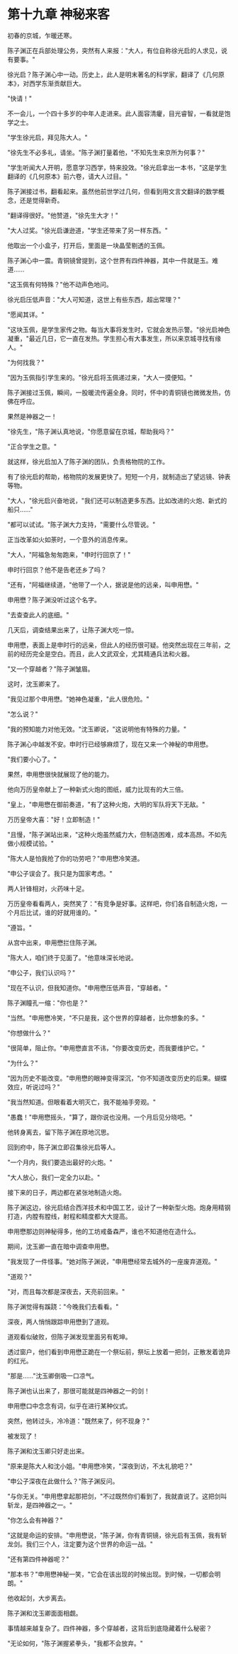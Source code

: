# 第十九章 神秘来客

初春的京城，乍暖还寒。

陈子渊正在兵部处理公务，突然有人来报："大人，有位自称徐光启的人求见，说有要事。"

徐光启？陈子渊心中一动。历史上，此人是明末著名的科学家，翻译了《几何原本》，对西学东渐贡献巨大。

"快请！"

不一会儿，一个四十多岁的中年人走进来。此人面容清癯，目光睿智，一看就是饱学之士。

"学生徐光启，拜见陈大人。"

"徐先生不必多礼，请坐。"陈子渊打量着他，"不知先生来京所为何事？"

"学生听闻大人开明，愿意学习西学，特来投效。"徐光启拿出一本书，"这是学生翻译的《几何原本》前六卷，请大人过目。"

陈子渊接过书，翻看起来。虽然他前世学过几何，但看到用文言文翻译的数学概念，还是觉得新奇。

"翻译得很好。"他赞道，"徐先生大才！"

"大人过奖。"徐光启谦逊道，"学生还带来了另一样东西。"

他取出一个小盒子，打开后，里面是一块晶莹剔透的玉佩。

陈子渊心中一震。青铜镜曾提到，这个世界有四件神器，其中一件就是玉。难道……

"这玉佩有何特殊？"他不动声色地问。

徐光启压低声音："大人可知道，这世上有些东西，超出常理？"

"愿闻其详。"

"这块玉佩，是学生家传之物。每当大事将发生时，它就会发热示警。"徐光启神色凝重，"最近几日，它一直在发热。学生担心有大事发生，所以来京城寻找有缘人。"

"为何找我？"

"因为玉佩指引学生来的。"徐光启将玉佩递过来，"大人一摸便知。"

陈子渊接过玉佩，瞬间，一股暖流传遍全身。同时，怀中的青铜镜也微微发热，仿佛在呼应。

果然是神器之一！

"徐先生，"陈子渊认真地说，"你愿意留在京城，帮助我吗？"

"正合学生之意。"

就这样，徐光启加入了陈子渊的团队，负责格物院的工作。

有了徐光启的帮助，格物院的发展更快了。短短一个月，就制造出了望远镜、钟表等物。

"大人，"徐光启兴奋地说，"我们还可以制造更多东西。比如改进的火炮、新式的船只……"

"都可以试试。"陈子渊大力支持，"需要什么尽管说。"

正当改革如火如荼时，一个意外的消息传来。

"大人，"阿福急匆匆跑来，"申时行回京了！"

申时行回京？他不是告老还乡了吗？

"还有，"阿福继续道，"他带了一个人，据说是他的远亲，叫申用懋。"

申用懋？陈子渊没听过这个名字。

"去查查此人的底细。"

几天后，调查结果出来了，让陈子渊大吃一惊。

申用懋，表面上是申时行的远亲，但此人的经历很可疑。他突然出现在三年前，之前的经历完全是空白。而且，此人文武双全，尤其精通兵法和火器。

"又一个穿越者？"陈子渊皱眉。

这时，沈玉卿来了。

"我见过那个申用懋。"她神色凝重，"此人很危险。"

"怎么说？"

"我的预知能力对他无效。"沈玉卿说，"这说明他有特殊的力量。"

陈子渊心中越发不安。申时行已经够麻烦了，现在又来一个神秘的申用懋。

"我们要小心了。"

果然，申用懋很快就展现了他的能力。

他向万历皇帝献上了一种新式火炮的图纸，威力比现有的大三倍。

"皇上，"申用懋在御前奏道，"有了这种火炮，大明的军队将天下无敌。"

万历皇帝大喜："好！立即制造！"

"且慢，"陈子渊站出来，"这种火炮虽然威力大，但制造困难，成本高昂。不如先做小规模试验。"

"陈大人是怕我抢了你的功劳吧？"申用懋冷笑道。

"申公子误会了。我只是为国家考虑。"

两人针锋相对，火药味十足。

万历皇帝看看两人，突然笑了："有竞争是好事。这样吧，你们各自制造火炮，一个月后比试，谁的好就用谁的。"

"遵旨。"

从宫中出来，申用懋拦住陈子渊。

"陈大人，咱们终于见面了。"他意味深长地说。

"申公子，我们认识吗？"

"现在不认识，但我知道你。"申用懋压低声音，"穿越者。"

陈子渊瞳孔一缩："你也是？"

"当然。"申用懋冷笑，"不只是我，这个世界的穿越者，比你想象的多。"

"你想做什么？"

"很简单，阻止你。"申用懋直言不讳，"你要改变历史，而我要维护它。"

"为什么？"

"因为历史不能改变。"申用懋的眼神变得深沉，"你不知道改变历史的后果。蝴蝶效应，听说过吗？"

"我当然知道。但眼看着大明灭亡，我不能袖手旁观。"

"愚蠢！"申用懋摇头，"算了，跟你说也没用。一个月后见分晓吧。"

他转身离去，留下陈子渊在原地沉思。

回到府中，陈子渊立即召集徐光启等人。

"一个月内，我们要造出最好的火炮。"

"大人放心，我们一定全力以赴。"

接下来的日子，两边都在紧张地制造火炮。

陈子渊这边，徐光启结合西洋技术和中国工艺，设计了一种新型火炮。炮身用精钢打造，内膛有膛线，射程和精度都大大提高。

申用懋那边则神秘得多，他的工坊戒备森严，谁也不知道他在造什么。

期间，沈玉卿一直在暗中调查申用懋。

"我发现了一件怪事。"她对陈子渊说，"申用懋经常去城外的一座废弃道观。"

"道观？"

"对，而且每次都是深夜去，天亮前回来。"

陈子渊觉得有蹊跷："今晚我们去看看。"

深夜，两人悄悄跟踪申用懋到了道观。

道观看似破败，但陈子渊发现里面另有乾坤。

透过窗户，他们看到申用懋正跪在一个祭坛前，祭坛上放着一把剑，正散发着诡异的红光。

"那是……"沈玉卿倒吸一口凉气。

陈子渊也认出来了，那很可能就是四神器之一的剑！

申用懋口中念念有词，似乎在进行某种仪式。

突然，他转过头，冷冷道："既然来了，何不现身？"

被发现了！

陈子渊和沈玉卿只好走出来。

"原来是陈大人和沈小姐。"申用懋冷笑，"深夜到访，不太礼貌吧？"

"申公子深夜在此做什么？"陈子渊反问。

"与你无关。"申用懋拿起那把剑，"不过既然你们看到了，我就直说了。这把剑叫斩龙，是四神器之一。"

"你怎么会有神器？"

"这就是命运的安排。"申用懋说，"陈子渊，你有青铜镜，徐光启有玉佩，我有斩龙剑。我们三个人，注定要为这个世界的命运一战。"

"还有第四件神器呢？"

"那本书？"申用懋神秘一笑，"它会在该出现的时候出现。到时候，一切都会明朗。"

他收起剑，大步离去。

陈子渊和沈玉卿面面相觑。

事情越来越复杂了。四件神器，多个穿越者，这背后到底隐藏着什么秘密？

"无论如何，"陈子渊握紧拳头，"我都不会放弃。"